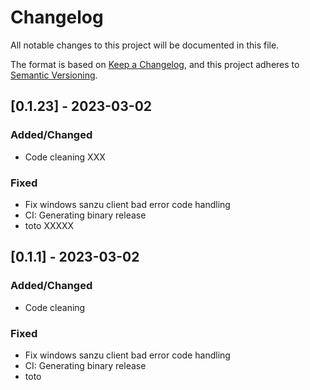 # Changelog

All notable changes to this project will be documented in this file.

The format is based on [Keep a Changelog](https://keepachangelog.com/en/1.0.0/),
and this project adheres to [Semantic Versioning](https://semver.org/spec/v2.0.0.html).

## [0.1.23] - 2023-03-02

### Added/Changed

- Code cleaning XXX

### Fixed

- Fix windows sanzu client bad error code handling
- CI: Generating binary release
- toto XXXXX

## [0.1.1] - 2023-03-02

### Added/Changed

- Code cleaning

### Fixed

- Fix windows sanzu client bad error code handling
- CI: Generating binary release
- toto
